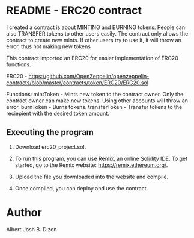 # README - ERC20 contract

I created a contract is about MINTING and BURNING tokens. People can also TRANSFER tokens to other users easily. The contract only allows the contract to create new mints. If other users try to use it, it will throw an error, thus not making new tokens

This contract imported an ERC20 for easier implementation of ERC20 functions.

ERC20 - https://github.com/OpenZeppelin/openzeppelin-contracts/blob/master/contracts/token/ERC20/ERC20.sol

Functions:
mintToken - Mints new token to the contract owner. Only the contract owner can make new tokens. Using other accounts will throw an error.
burnToken - Burns tokens.
transferToken - Transfer tokens to the reciepient with the desired token amount.

## Executing the program

1. Download erc20_project.sol.

2. To run this program, you can use Remix, an online Solidity IDE. To get started, go to the Remix website: https://remix.ethereum.org/.

3. Upload the file you downloaded into the website and compile. 

4. Once compiled, you can deploy and use the contract.

# Author

Albert Josh B. Dizon
